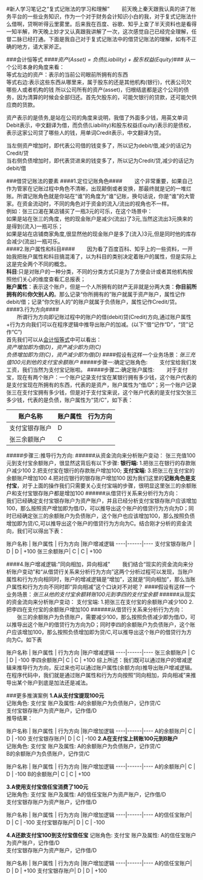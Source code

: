 #新人学习笔记之“复式记账法的学习和理解”
&emsp;&emsp;前天晚上秦天跟我认真的讲了账务平台的一些业务知识，作为一个对于财务会计知识小白的我，对于复式记账法什么借啊，贷啊听得云里雾里。后来我在百度、谷歌、知乎上查了半天资料也是看得一知半解，昨天晚上妙才又认真跟我讲解了一次，这次感觉自己已经完全理解，任督二脉已经打通。下面是我自己对于复式记账法中的借贷记账法的理解，如有不正确的地方，请大家斧正。

###会计恒等式
####*资产(Asset) = 负债(Liability)  +  股东权益(Equity)*### 
从一个公司本身的角度来看：  
等式左边的资产：表示的当前公司眼前所拥有的东西  
等式右边:表示这些东西从哪里来，属于股东的还是其他机构(银行)，代表公司欠哪些人或者机构的钱
所以公司所有的资产(asset)，归根结底都是这个公司的债务，因为清算的时候会全部归还。首先欠股东的，可能欠银行的贷款，还可能欠供应商的货款。

资产表示的是债务,是站在公司的角度来说明，我借了外面多少钱，用英文单词Debit表示，中文翻译为借，而负债(Liability)和股东权益(Equity)表示的是债权，表示这家公司贷了哪些人的钱，用单词Credit表示，中文翻译为贷。

当左侧资产增加时，即代表公司借的钱变多了，所以记为debit/借,减少的话记为Credit/贷  
当右侧负债增加时，即代表贷进来的钱变多了，所以记为Credit/贷,减少的话记为debit/借  

###借贷记账法的要素
####1.定位记账角色#### 
&emsp;&emsp;这个非常重要，如果自己作为管家在记账过程中角色不清晰，出现颠倒或者变换，那最终就是记的一堆烂账。所谓记账角色就是你站在“谁”的角度为“谁”记账，换句话说，你是“谁”的大管家。在资金流动时，不同的角色对于资金的流入/流出的视角也不一样。  
例如：张三口渴在某店铺买了一瓶3元的可乐，在这个场景中：  
如果是站在张三的角度，他的现金账户是减少(流出)了3元,当然这流出3元换来的是得到(流入)一瓶可乐；  
如果是站在店铺商家角度,很显然他的现金账户是多了(流入)3元,但是同时他的库存会减少(流出)一瓶可乐。  
####2.账户属性和科目#### 
&emsp;&emsp;因为看了百度百科、知乎上的一些资料，一开始我把账户属性和科目搞混淆了，以为科目的类别决定着账户的属性，但是实际上这是完全两个不同的概念。  
**科目**:只是对账户的一种分类，不同的分类方式只是为了方便会计或者其他机构按照他们关心的维度查看汇总报表；  
**账户属性**：表示这个账户，但是一个人所拥有的财产无非就是分两大类：**你目前所拥有的**和**你欠别人的**。那么记录“你所拥有的”账户就属于资产账户，属性记作debit/借；记录“你欠别人的”的账户就属于负债账户，属性记作Credit/贷。  
####3.行为方向####   
&emsp;&emsp;所谓行为方向即记账过程中的账户的借(debit)贷(Credit)方向,通过账户属性+行为方向我们可以在程序逻辑中推导出账户的加减。(以下“借“记作“D”，“贷”记作“C”)  
首先我们可以从[会计恒等式](#会计恒等式)中可以看出：  
*资产增加即为借(D)，资产减少即为贷(C)  
负债增加即为贷(C)，资产减少即为借(D)* 
####假设有这样一个业务场景：*张三充值100元到他的支付宝余额账户*
#####步骤一:确定记账角色:
&emsp;&emsp;支付宝给我们发工资，我们当然为支付宝记账啦。
#####步骤二:确定账户属性:
&emsp;&emsp;对于支付宝，现在有两个账户：一个账户记录支付宝在某银行拥有多少钱，这个账户代表的是支付宝现在所拥有的东西，代表的是资产，账户属性为“借/D”；另一个账户记录张三在支付宝拥有多少钱，但是对于支付宝来说，这个账户代表的是支付宝欠张三多少钱，代表的是负债，账户属性为“贷/C”，如下表：

账户名称 | 账户属性 | 行为方向  
----|------|----
支付宝银存账户| D  |  
张三余额账户| C  |  

#####步骤三:推导行为方向:
######从资金流向来分析账户变动：
张三充值100元到支付宝余额账户，很显然这背后有以下步骤: 
**银行端:**
1.把张三在银行的存款账户减少100
2.把支付宝在银行的存款账户增加100;
**支付宝端:**
3.把张三在支付宝的余额账户增加100
4.把对应银行的银存账户增加100
因为我们这里的**记账角色是支付宝**，对于上面的操作我们只需要关心支付宝端的步骤，很明显这里张三的余额账户和支付宝银存账户都是增加100
######从借贷行关系来分析行为方向：
&emsp;&emsp;我们已经确定支付宝银存账户为资产账户，并且已经分析支付宝银存账户应该增加100，那么按照资产增加即为借/D，可以推导出这个账户的借贷行为方向为D；同时已经确定张三的余额账户为负债账户，这个账户也应该增加100，那么按照负债增加即为贷/C,可以推导出这个账户的借贷行为方向为C。结合刚才分析的资金流向，我们可以得出下表：

账户名称 | 账户属性 | 行为方向 |账户增减逻辑
----|------|----
支付宝银存账户 | D  | D  | +100
张三余额账户| C  | C     | +100


####4.账户增减逻辑:"同向相加，异向相减"
&emsp;&emsp;我们结合“现实的资金流向来分析账户变动”和“从借贷行关系来分析行为方向”这两个分析过程可以发现，当账户属性和行为方向相同时，账户的增减逻辑是“增加”，这就是“同向相加”，那么当账户属性和行为方向不同时即“异向相减”这个口诀对不对呢？
####假设有这样一个业务场景：*张三从他的支付宝余额转账100元到李四的支付宝余额*
######从现实的资金流向来分析账户变动：
支付宝端:
1.把张三在支付宝的余额账户减少100
2.把李四在支付宝的余额账户增加100
######从借贷行关系来分析行为方向：
&emsp;&emsp;张三的余额账户为负债账户，需要减少100，那么按照负债减少即为借/D，可以推导出这个账户的借贷行为方向为D；同时李四的余额账户为负债账户，这个账户应该增加100，那么按照负债增加即为贷/C,可以推导出这个账户的借贷行为方向为C。如下表

账户名称 | 账户属性 | 行为方向 |账户增减逻辑
----|------|----
张三余额账户 | C  | D  | -100
李四余额账户| C  | C     | +100
综上所述：我们既可以通过账户的增减逻辑来推导行为方向，反过来也可以通过账户属性(余额方向)推导出账户增减逻辑。在程序代码中，我们就是通过账户属性和行为方向按照“同向相加，异向相减”来推导出某个账户到底是加法还是减法。

###更多推演案例
**1.A从支付宝提现100元**  
记账角色: 支付宝 
账户及属性: 
A的余额账户为负债账户，记作贷/C   
支付宝银存账户为资产账户，记作借/D  
推导结果：


账户名称 | 账户属性 | 行为方向 |账户增加逻辑
----|------|----
A的余额账户| C | D  | -100
支付宝银存账户| D | C  | -100
**2.A在支付宝上转账100元到B账户**  
记账角色: 支付宝 
账户及属性: 
A的余额账户为负债账户，记作贷/C   
B的余额账户为负债账户，记作贷/C 


账户名称 | 账户属性 | 行为方向 |账户增加逻辑
----|------|----
A的余额账户| C | D  | -100
B的余额账户| C | C  | +100

**3.A使用支付宝信任宝消费了100元**  
记账角色: 支付宝 
账户及属性: 
A的信任宝账户为资产账户，记作借/D   
支付宝银存账户为资产账户，记作借/D 


账户名称 | 账户属性 | 行为方向 |账户增加逻辑
----|------|----
A的信任宝账户| D | C  | -100
支付宝银存账户| D | C  | -100

**4.A还款支付宝100到支付宝信任宝**
记账角色: 支付宝 
账户及属性: 
A的信任宝账户为资产账户，记作借/D   
支付宝银存账户为资产账户，记作借/D 


账户名称 | 账户属性 | 行为方向 |账户增加逻辑
----|------|----
A的信任宝账户| D | D  | +100
支付宝银存账户| D | D  | +100



